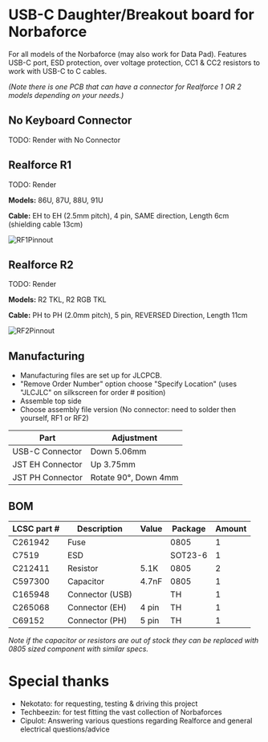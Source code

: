 # USB-C Daughter/Breakout board for Norbaforce 

For all models of the Norbaforce (may also work for Data Pad). Features USB-C port, ESD protection, over voltage protection, CC1 & CC2 resistors to work with USB-C to C cables.  

_(Note there is one PCB that can have a connector for Realforce 1 OR 2 models depending on your needs.)_

## No Keyboard Connector
TODO: Render with No Connector

## Realforce R1 

TODO: Render

**Models:** 86U, 87U, 88U, 91U

**Cable:** EH to EH (2.5mm pitch), 4 pin, SAME direction, Length 6cm (shielding cable 13cm)
  
![RF1Pinnout](https://i.imgur.com/Yg8DMYr.png)

## Realforce R2 

TODO: Render

**Models:** R2 TKL, R2 RGB TKL

**Cable:** PH to PH (2.0mm pitch), 5 pin, REVERSED Direction, Length 11cm
 
![RF2Pinnout](https://i.imgur.com/rXatLpw.png)

## Manufacturing
* Manufacturing files are set up for JLCPCB.  
* "Remove Order Number" option choose "Specify Location" (uses "JLCJLC" on silkscreen for order # position)
* Assemble top side
* Choose assembly file version (No connector: need to solder then yourself, RF1 or RF2)

| Part              | Adjustment   |
| ----------------- | ------------- |
| USB-C Connector   | Down 5.06mm   |
| JST EH Connector  | Up 3.75mm   |
| JST PH  Connector | Rotate 90°, Down 4mm |

## BOM

| LCSC part # | Description      | Value | Package  | Amount |
| ----------- | ---------------- | ----- | -------- | ------ |
| C261942     | Fuse             |       | 0805     | 1      |
| C7519       | ESD              |       | SOT23-6  | 1      |
| C212411     | Resistor         | 5.1K  | 0805     | 2      |
| C597300     | Capacitor        | 4.7nF | 0805     | 1      |
| C165948     | Connector (USB)  |       | TH       | 1      |
| C265068     | Connector (EH)   | 4 pin | TH       | 1      |
| C69152      | Connector (PH)   | 5 pin | TH       | 1      |

_Note if the capacitor or resistors are out of stock they can be replaced with 0805 sized component with similar specs._

# Special thanks 
* Nekotato: for requesting, testing & driving this project
* Techbeezin: for test fitting the vast collection of Norbaforces 
* Cipulot: Answering various questions regarding Realforce and general electrical questions/advice

